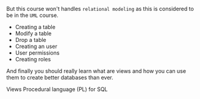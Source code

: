 But this course won't handles ``relational modeling``
as this is considered to be in the ``UML`` course.

* Creating a table
* Modify a table
* Drop a table
* Creating an user
* User permissions
* Creating roles

And finally you should really learn what are views
and how you can use them to create better databases
than ever.

Views
Procedural language (PL) for SQL